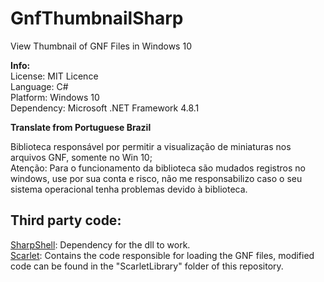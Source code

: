 # GnfThumbnailSharp

View Thumbnail of GNF Files in Windows 10

**Info:**
<br>License: MIT Licence
<br>Language: C#
<br>Platform: Windows 10
<br>Dependency: Microsoft .NET Framework 4.8.1

**Translate from Portuguese Brazil**

Biblioteca responsável por permitir a visualização de miniaturas nos arquivos GNF, somente no Win 10;
<br>Atenção: Para o funcionamento da biblioteca são mudados registros no windows, use por sua conta e risco, não me responsabilizo caso o seu sistema operacional tenha problemas devido à biblioteca.

## Third party code:

[SharpShell](https://github.com/dwmkerr/sharpshell): Dependency for the dll to work.
<br>[Scarlet](https://github.com/xdanieldzd/Scarlet): Contains the code responsible for loading the GNF files, modified code can be found in the "ScarletLibrary" folder of this repository.